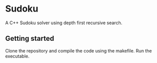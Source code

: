 # Sudoku
A C++ Sudoku solver using depth first recursive search.

## Getting started
Clone the repository and compile the code using the makefile. Run the executable.
